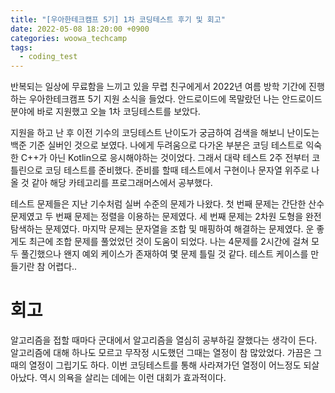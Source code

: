 ```yaml
---
title: "[우아한테크캠프 5기] 1차 코딩테스트 후기 및 회고"
date: 2022-05-08 18:20:00 +0900
categories: woowa_techcamp
tags:
  - coding_test
---
```


반복되는 일상에 무료함을 느끼고 있을 무렵 친구에게서 2022년 여름 방학 기간에 진행하는 우아한테크캠프 5기 지원 소식을 들었다.
안드로이드에 목말랐던 나는 안드로이드 분야에 바로 지원했고 오늘 1차 코딩테스트를 보았다.

지원을 하고 난 후 이전 기수의 코딩테스트 난이도가 궁금하여 검색을 해보니 난이도는 백준 기준 실버인 것으로 보였다. 나에게 두려움으로 다가온 부분은 코딩 테스트로 익숙한 C++가 아닌 Kotlin으로 응시해야하는 것이었다. 그래서 대략 테스트 2주 전부터 코틀린으로 코딩 테스트를 준비했다. 준비를 할때 테스트에서 구현이나 문자열 위주로 나올 것 같아 해당 카테고리를 프로그래머스에서 공부했다.

테스트 문제들은 지난 기수처럼 실버 수준의 문제가 나왔다. 첫 번째 문제는 간단한 산수 문제였고 두 번째 문제는 정렬을 이용하는 문제였다. 세 번째 문제는 2차원 도형을 완전탐색하는 문제였다. 마지막 문제는 문자열을 조합 및 매핑하여 해결하는 문제였다. 운 좋게도 최근에 조합 문제를 풀었었던 것이 도움이 되었다. 나는 4문제를 2시간에 걸쳐 모두 풀긴했으나 왠지 예외 케이스가 존재하여 몇 문제 틀릴 것 같다. 테스트 케이스를 만들기란 참 어렵다..

# 회고

알고리즘을 접할 때마다 군대에서 알고리즘을 열심히 공부하길 잘했다는 생각이 든다. 알고리즘에 대해 하나도 모르고 무작정 시도했던 그때는 열정이 참 많았었다. 가끔은 그때의 열정이 그립기도 하다. 이번 코딩테스트를 통해 사라져가던 열정이 어느정도 되살아났다. 역시 의욕을 살리는 데에는 이런 대회가 효과적이다.
